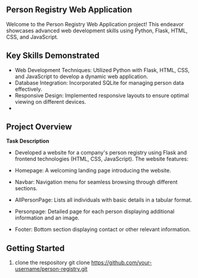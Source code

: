 ## Person Registry Web Application

Welcome to the Person Registry Web Application project! This endeavor showcases advanced web development skills using Python, Flask, HTML, CSS, and JavaScript.

## Key Skills Demonstrated
- Web Development Techniques: Utilized Python with Flask, HTML, CSS, and JavaScript to develop a dynamic web application.
- Database Integration: Incorporated SQLite for managing person data effectively.
- Responsive Design: Implemented responsive layouts to ensure optimal viewing on different devices.
- 
## Project Overview

**Task Description**
- Developed a website for a company's person registry using Flask and frontend technologies (HTML, CSS, JavaScript). The website features:

- Homepage: A welcoming landing page introducing the website.
- Navbar: Navigation menu for seamless browsing through different sections.
- AllPersonPage: Lists all individuals with basic details in a tabular format.
- Personpage: Detailed page for each person displaying additional information and an image.
- Footer: Bottom section displaying contact or other relevant information.
  
## Getting Started

1. clone the respository
   git clone https://github.com/your-username/person-registry.git

```bash

